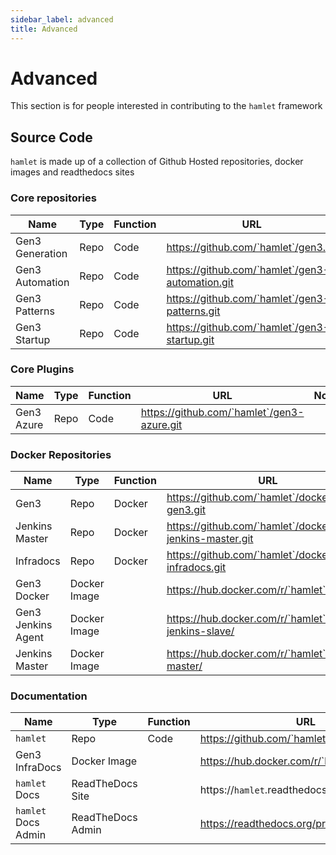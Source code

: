 ```yaml
---
sidebar_label: advanced
title: Advanced
---
```

# Advanced

This section is for people interested in contributing to the `hamlet` framework

## Source Code

`hamlet` is made up of a collection of Github Hosted repositories, docker images and readthedocs sites

### Core repositories

| Name | Type | Function | URL | Notes |
| -- | -- | -- | -- | -- |
| Gen3 Generation | Repo | Code | https://github.com/`hamlet`/gen3.git |  |
| Gen3 Automation | Repo | Code | https://github.com/`hamlet`/gen3-automation.git | |
| Gen3 Patterns | Repo | Code | https://github.com/`hamlet`/gen3-patterns.git | |
| Gen3 Startup | Repo | Code | https://github.com/`hamlet`/gen3-startup.git | |

### Core Plugins

| Name | Type | Function | URL | Notes |
| -- | -- | -- | -- | -- |
| Gen3 Azure | Repo | Code | https://github.com/`hamlet`/gen3-azure.git |  |

### Docker Repositories

| Name | Type | Function | URL | Notes |
| -- | -- | -- | -- | -- |
| Gen3 | Repo | Docker | https://github.com/`hamlet`/docker-gen3.git | |
| Jenkins Master | Repo | Docker | https://github.com/`hamlet`/docker-jenkins-master.git | |
| Infradocs | Repo | Docker | https://github.com/`hamlet`/docker-infradocs.git | |
| Gen3 Docker | Docker Image | | https://hub.docker.com/r/`hamlet`/gen3/ | |
| Gen3 Jenkins Agent | Docker Image | | https://hub.docker.com/r/`hamlet`/gen3-jenkins-slave/ | |
| Jenkins Master | Docker Image | | https://hub.docker.com/r/`hamlet`/jenkins-master/ | |

### Documentation

| Name | Type | Function | URL | Notes |
| -- | -- | -- | -- | -- |
| `hamlet` | Repo | Code | https://github.com/`hamlet`/`hamlet`.git | Documentation |
| Gen3 InfraDocs | Docker Image | | https://hub.docker.com/r/`hamlet`/infradocs/ | |
| `hamlet` Docs | ReadTheDocs Site | | https://`hamlet`.readthedocs.io/en/latest/ | published docs site |
| `hamlet` Docs Admin | ReadTheDocs Admin | | https://readthedocs.org/projects/`hamlet`/ | build management |

